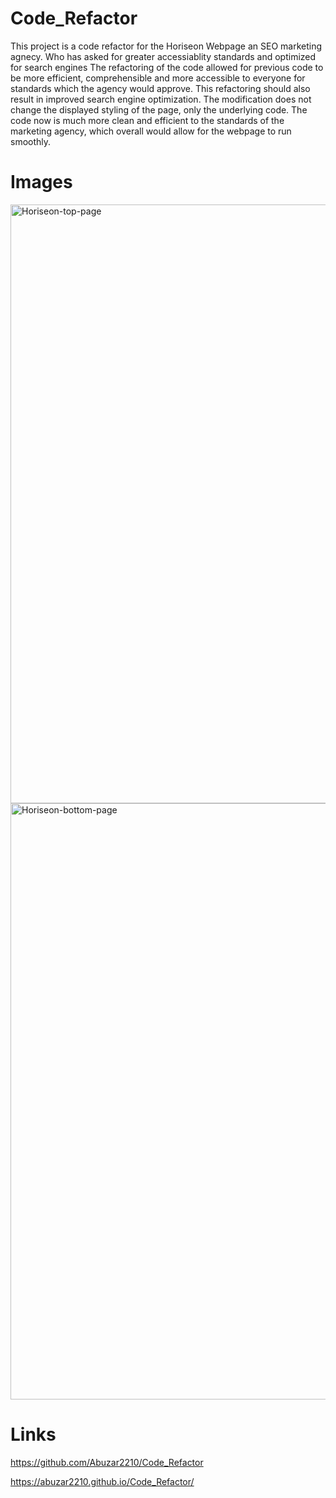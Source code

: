 # Code_Refactor
This project is a code refactor for the Horiseon Webpage an SEO marketing agnecy. Who has asked for greater accessiablity standards and optimized for search engines 
The refactoring of the code allowed for previous code to be more efficient, comprehensible and more accessible to everyone for standards which the agency would approve.
This refactoring should also result in improved search engine optimization. 
The modification does not change the displayed styling of the page, only the underlying code.
The code now is much more clean and efficient to the standards of the marketing agency, which overall would allow for the webpage to run smoothly.

# Images
<img width="958" alt="Horiseon-top-page" src="https://user-images.githubusercontent.com/83045173/118214846-86f35c80-b43e-11eb-9fb7-66d99d94a67b.PNG">
<img width="954" alt="Horiseon-bottom-page" src="https://user-images.githubusercontent.com/83045173/118214897-98d4ff80-b43e-11eb-9510-3ac759a1e44f.PNG">





# Links
https://github.com/Abuzar2210/Code_Refactor

https://abuzar2210.github.io/Code_Refactor/


